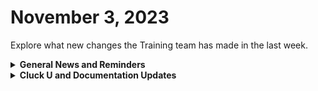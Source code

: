 # November 3, 2023

Explore what new changes the Training team has made in the last week.

<details>

<summary><strong>General News and Reminders</strong></summary>

* **Game Tip for the Week:** If you're an RPG fan, do not sleep on Star Ocean The Second Story R. This game is one of the, if not THE, best in the franchise, and this remake sets a new standard for what retro remakes should be!&#x20;
* **ANNOUNCING:** [Broken link](broken-reference "mention")
  * Join in on this weekly webinar series happening [Mondays](https://calendly.com/cluck-u/fast-track-onboarding-session-1), [Wednesdays](https://calendly.com/cluck-u/fast-track-onboarding-session-2) & [Fridays](https://calendly.com/cluck-u/fast-track-onboarding-session-3) to expedite your Rewst onboarding experience.
* **Join us for our regularly scheduled Training:**
  * Mondays: Rewst 101 @ 12pm EST + Rewst 104 @ 1:15pm EST
  * Tuesdays: Rewst 102 @ 12pm EST + Rewst 105 @ 1:15pm EST
  * Wednesdays: Rewst 103 @ 12pm EST + Rewst 106 @ 1:15pm EST
  * Thursdays: Cluck U Office Hours @ 11am EST
* Join us in our new [Cluck-U Discord channel](https://discord.com/channels/936789089703845988/1121465945295167588) if you have any questions, comments, or concerns!

</details>

<details>

<summary><strong>Cluck U and Documentation Updates</strong></summary>

**Cluck University**

* [part-2-how-to-take-action-on-workflow-results.md](../../cluck-university/electives/extending-the-power-of-rewst-workflows/part-2-how-to-take-action-on-workflow-results.md "mention")The elective is now live! Look forward to many more to come!

**Documentation**

* [october-27th-2023-sophos-firmware-updates-csp-connectors-and-gdap-documentation-workflo.md](../roc-open-mics/2023-roc-open-mics/october-27th-2023-sophos-firmware-updates-csp-connectors-and-gdap-documentation-workflo.md "mention")
* [api-specific-terminology.md](../../faqs/glossary-of-terms/api-specific-terminology.md "mention") Page added
* [collecting-ctx-variables-dynamically-using-jinja.md](../../documentation/jinja/use-cases-and-best-practices/collecting-ctx-variables-dynamically-using-jinja.md "mention") Page added
* **Updates and Fixes:**&#x20;
  * [Broken link](broken-reference "mention") has an added integration section
  * [configuring-your-workflow-tasks](../../documentation/workflows/configuring-your-workflow-tasks/ "mention")has been updated with new security information

</details>
